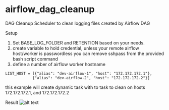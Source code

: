 # airflow_dag_cleanup
DAG Cleanup Scheduler to clean logging files created by Airflow DAG

Setup
1. Set BASE_LOG_FOLDER and RETENTION based on your needs.
2. create variable to hold credential, unless your remote airflow host/worker is passwordless you can remove sshpass from the provided bash script command
3. define a number of airflow worker hostname
```
LIST_HOST = [{"alias": "dev-airflow-1", "host": "172.172.172.1"}, 
            {"alias": "dev-airflow-2", "host": "172.172.172.2"}]
```
  this example will create dynamic task with to task to clean on hosts 172.172.172.1, and 172.172.172.2

Result
![alt text]([http://url/to/img.png](https://raw.githubusercontent.com/muhk01/airflow_dag_log_cleanup/main/img/DAG.PNG)https://raw.githubusercontent.com/muhk01/airflow_dag_log_cleanup/main/img/DAG.PNG)
